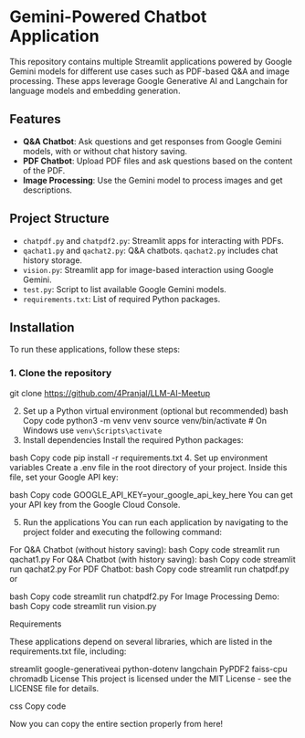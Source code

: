 # Gemini-Powered Chatbot Application

This repository contains multiple Streamlit applications powered by Google Gemini models for different use cases such as PDF-based Q&A and image processing. These apps leverage Google Generative AI and Langchain for language models and embedding generation.

## Features

- **Q&A Chatbot**: Ask questions and get responses from Google Gemini models, with or without chat history saving.
- **PDF Chatbot**: Upload PDF files and ask questions based on the content of the PDF.
- **Image Processing**: Use the Gemini model to process images and get descriptions.

## Project Structure

- `chatpdf.py` and `chatpdf2.py`: Streamlit apps for interacting with PDFs.
- `qachat1.py` and `qachat2.py`: Q&A chatbots. `qachat2.py` includes chat history storage.
- `vision.py`: Streamlit app for image-based interaction using Google Gemini.
- `test.py`: Script to list available Google Gemini models.
- `requirements.txt`: List of required Python packages.

## Installation

To run these applications, follow these steps:

### 1. Clone the repository
 
git clone https://github.com/4Pranjal/LLM-AI-Meetup

 2. Set up a Python virtual environment (optional but recommended)
bash
Copy code
python3 -m venv venv
source venv/bin/activate  # On Windows use `venv\Scripts\activate`
3. Install dependencies
Install the required Python packages:

bash
Copy code
pip install -r requirements.txt
4. Set up environment variables
Create a .env file in the root directory of your project. Inside this file, set your Google API key:

bash
Copy code
GOOGLE_API_KEY=your_google_api_key_here
You can get your API key from the Google Cloud Console.

5. Run the applications
You can run each application by navigating to the project folder and executing the following command:

For Q&A Chatbot (without history saving):
bash
Copy code
streamlit run qachat1.py
For Q&A Chatbot (with history saving):
bash
Copy code
streamlit run qachat2.py
For PDF Chatbot:
bash
Copy code
streamlit run chatpdf.py
or

bash
Copy code
streamlit run chatpdf2.py
For Image Processing Demo:
bash
Copy code
streamlit run vision.py

Requirements

These applications depend on several libraries, which are listed in the requirements.txt file, including:

streamlit
google-generativeai
python-dotenv
langchain
PyPDF2
faiss-cpu
chromadb
License
This project is licensed under the MIT License - see the LICENSE file for details.

css
Copy code

Now you can copy the entire section properly from here!

